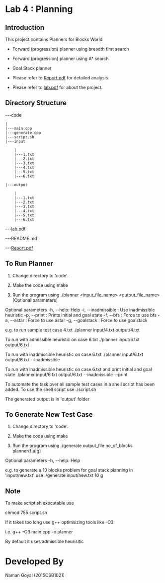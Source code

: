 Lab 4 : Planning
================

Introduction
------------
This project contains Planners for Blocks World

* Forward (progression) planner using breadth first search
* Forward (progression) planner using A* search
* Goal Stack planner

* Please refer to [Report.pdf](Report.pdf) for detailed analysis.
* Please refer to [lab.pdf](lab.pdf) for about the project.


Directory Structure
-------------------
---code

	|
	|---main.cpp
	|---generate.cpp
	|---script.sh
	|---input
	
		|
		|---1.txt
		|---2.txt
		|---3.txt
		|---4.txt
		|---5.txt
		|---6.txt
		
	|---output
	
		|
		|---1.txt
		|---2.txt
		|---3.txt
		|---4.txt
		|---5.txt
		|---6.txt


---[lab.pdf](lab.pdf)

---README.md

---[Report.pdf](Report.pdf)


To Run Planner
--------------

1. Change directory to 'code'.

2. Make the code using
make

3. Run the program using
./planner <input_file_name> <output_file_name> [Optional parameters]

Optional parameters
-h, --help: Help
-i, --inadmissible :  Use inadmissible heuristic
-p, --print : Prints initial and goal state
-f, --bfs : Force to use bfs
-a, --astar : Force to use astar
-g, --goalstack : Force to use goalstack

e.g. to run sample test case 4.txt
./planner input/4.txt output/4.txt

To run with admissible heuristic on case 6.txt
./planner input/6.txt output/6.txt

To run with inadmissible heuristic on case 6.txt
./planner input/6.txt output/6.txt --inadmissible

To run with inadmissible heuristic on case 6.txt and print initial and goal state
./planner input/6.txt output/6.txt --inadmissible --print

To automate the task over all sample test cases  in  a shell script has been added. To use the shell script use
./script.sh

The generated output is in 'output' folder

To Generate New Test Case
-------------------------

1. Change directory to 'code'.

2. Make the code using
make

3. Run the program using
./generate output_file no_of_blocks planner(f|a|g)

Optional parameters
-h, --help: Help

e.g. to generate a 10 blocks problem for goal stack planning in 'input/new.txt' use
./generate input/new.txt 10 g


Note
----
To make script.sh executable use

chmod 755 script.sh


If it takes too long use g++ optimsizing tools like -O3

i.e.
g++ -O3 main.cpp -o planner

By default it uses admissible heurisitic

Developed By
============
Naman Goyal (2015CSB1021)
